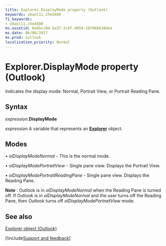 ```yaml
---
title: Explorer.DisplayMode property (Outlook)
keywords: vbaol11.chm3600
f1_keywords:
- vbaol11.chm3600
ms.assetid: 8e6bcc0d-5a37-2c8f-d059-28706b638dee
ms.date: 06/08/2017
ms.prod: outlook
localization_priority: Normal
---
```



# Explorer.DisplayMode property (Outlook)

Indicates the display mode: Normal, Portrait View, or Portrait Reading Pane.



## Syntax

_expression_.**DisplayMode**

_expression_ A variable that represents an **[Explorer](Outlook.Explorer.md)** object.


## Modes

• _olDisplayModeNormal_ - This is the normal mode.

• _olDisplayModePortraitView_ - Single pane view. Displays the Portrait View.

• _olDisplayModePortraitReadingPane_ - Single pane view. Displays the Reading Pane.

 **Note** : Outlook is in _olDisplayModeNormal_ when the Reading Pane is turned off. If Outlook is in _olDisplayModeNormal_ and the user turns off the Reading Pane, then Outlook turns off _olDisplayModePortraitView_ mode.


## See also


[Explorer object (Outlook)](Outlook.Explorer.md)

[!include[Support and feedback](~/includes/feedback-boilerplate.md)]